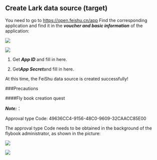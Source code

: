 ## Create Lark data source (target)

You need to go to https://open.feishu.cn/app Find the corresponding application and find it in the ***voucher and basic information*** of the application:

![](https://tapdata-bucket-01.oss-cn-beijing.aliyuncs.com/lark/step_0.PNG)

![](https://tapdata-bucket-01.oss-cn-beijing.aliyuncs.com/lark/step_1.PNG)

1. Get ***App ID*** and fill in here.

2. Get***App Secret***and fill in here.

At this time, the FeiShu data source is created successfully!

###Precautions

####Fly book creation quest

***Note:***：

Approval type Code: 49636CC4-9156-48C0-9609-32CAACC85E00

The approval type Code needs to be obtained in the background of the flybook administrator, as shown in the picture:

![](https://tapdata-bucket-01.oss-cn-beijing.aliyuncs.com/lark/approval/approval_2.jpg)

![](https://tapdata-bucket-01.oss-cn-beijing.aliyuncs.com/lark/approval_1/approval_1.jpg)
